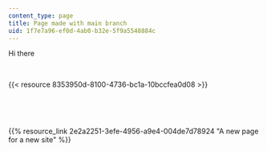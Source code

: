 ```yaml
---
content_type: page
title: Page made with main branch
uid: 1f7e7a96-ef0d-4ab0-b32e-5f9a5548884c
---
```

Hi there

 

{{< resource 8353950d-8100-4736-bc1a-10bccfea0d08 >}}

 

 

{{% resource_link 2e2a2251-3efe-4956-a9e4-004de7d78924 "A new page for a new site" %}}